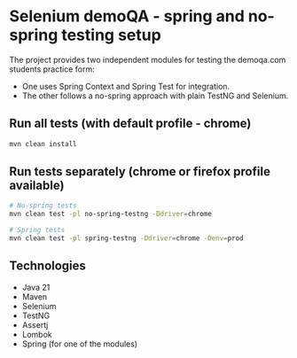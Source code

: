 # Selenium demoQA - spring and no-spring testing setup

The project provides two independent modules for testing the demoqa.com students practice form:

- One uses Spring Context and Spring Test for integration.
- The other follows a no-spring approach with plain TestNG and Selenium.

## Run all tests (with default profile - chrome)

```bash
mvn clean install
```

## Run tests separately (chrome or firefox profile available)

```bash
# No-spring tests
mvn clean test -pl no-spring-testng -Ddriver=chrome

# Spring tests
mvn clean test -pl spring-testng -Ddriver=chrome -Denv=prod
```

## Technologies

- Java 21
- Maven
- Selenium
- TestNG
- Assertj
- Lombok
- Spring (for one of the modules)
